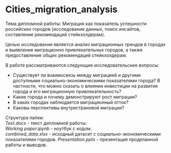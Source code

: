 # Cities_migration_analysis

Тема дипломной работы: Миграция как показатель успешности российских городов (исследование данных, поиск инсайтов, составление рекомендаций стейкхолдерам).  

Целью исследования является анализ миграционных трендов в городах и выявление миграционно привлекательных городов, а также предоставление общих рекомендаций стейкхолдерам.  

В работе рассматриваются следующие исследовательские вопросы:
 - Существует ли взаимосвязь между миграцией и другими доступными социально-экономическими  показателями города? В частности, что можно сказать о влиянии инвестиции на развитие города и его миграционную привлекательность?
 - Какие города и почему демонстрируют рост миграции? 
 - В каких городах наблюдается миграционный отток?
 - Каковы перспективы внутристрановой миграции? 
 
Структура папки:  
*Text.docx* - текст дипломной работы.  
*Working paper.ipynb* - ноутбук с кодом.  
*combined_data.xlsx* - исходный датасет с социально-экономическими показателями городов.
*Presentation.pptx* - презентация проделанной работы и выводов.
